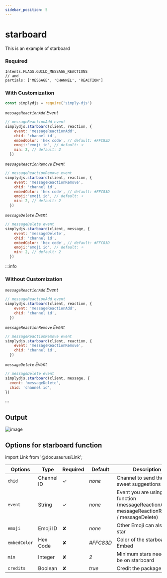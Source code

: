 ```yaml
---
sidebar_position: 5
---
```


# starboard
This is an example of starboard

### Required
```
Intents.FLAGS.GUILD_MESSAGE_REACTIONS
// and
partials: ['MESSAGE', 'CHANNEL', 'REACTION']
```

### With Customization
```js
const simplydjs = require('simply-djs')
```

_`messageReactionAdd` Event_
```js
// messageReactionAdd event
simplydjs.starboard(client, reaction, {
    event: 'messageReactionAdd',
    chid: 'channel id',
    embedColor: 'hex code', // default: #FFC83D
    emoji:"emoji id", // default: ⭐
    min: 2, // default: 2
  })
```

_`messageReactionRemove` Event_
```js
// messageReactionRemove event
simplydjs.starboard(client, reaction, {
    event: 'messageReactionRemove',
    chid: 'channel id',
    embedColor: 'hex code', // default: #FFC83D
    emoji:"emoji id", // default: ⭐
    min: 2, // default: 2
  })
```

_`messageDelete` Event_
```js
// messageDelete event
simplydjs.starboard(client, message, {
    event: 'messageDelete',
    chid: 'channel id',
    embedColor: 'hex code', // default: #FFC83D
    emoji:"emoji id", // default: ⭐
    min: 2, // default: 2
  })
```

:::info
### Without Customization

_`messageReactionAdd` Event_
```js
// messageReactionAdd event
simplydjs.starboard(client, reaction, {
    event: 'messageReactionAdd',
    chid: 'channel id',
  })
```

_`messageReactionRemove` Event_
```js
// messageReactionRemove event
simplydjs.starboard(client, reaction, {
    event: 'messageReactionRemove',
    chid: 'channel id',
  })
  ```

_`messageDelete` Event_
  ```js
// messageDelete event
simplydjs.starboard(client, message, {
    event: 'messageDelete',
    chid: 'channel id',
  })
```
:::

## Output
![image](https://user-images.githubusercontent.com/71836991/129900817-becb2c35-5ad5-44fd-972f-4a9dcafb0551.png)

## Options for starboard function
import Link from '@docusaurus/Link';

<div style={{textAlign: 'center'}}>

| Options     | Type    | Required | Default | Description |
| ----------- | ----------- | ----------- | ----------- | ----------- |
| `chid` | <Link to="https://developer.mozilla.org/en-US/docs/Web/JavaScript/Reference/Global_Objects/String">Channel ID</Link> | ✓ | *none* | Channel to send the sweet suggestions |
| `event` | <Link to="https://developer.mozilla.org/en-US/docs/Web/JavaScript/Reference/Global_Objects/String">String</Link> | ✓ | *none* | Event you are using the function (messageReactionAdd / messageReactionRemove / messageDelete) |
| `emoji` | <Link to="https://discord.js.org/#/docs/main/stable/class/Emoji">Emoji ID</Link> | ✘ | *none* | Other Emoji can also be a star |
| `embedColor`|<Link to="https://developer.mozilla.org/en-US/docs/Web/JavaScript/Reference/Global_Objects/String">Hex Code</Link>| ✘ | *#FFC83D* | Color of the starboard Embed |
| `min`|<Link to="https://developer.mozilla.org/en-US/docs/Web/JavaScript/Reference/Global_Objects/Number">Integer</Link>| ✘ | *2* | Minimum stars needed to be on starboard |
| `credits`|<Link to="https://developer.mozilla.org/en-US/docs/Web/JavaScript/Reference/Global_Objects/Boolean">Boolean</Link>| ✘ | *true* | Credit the package |

</div>